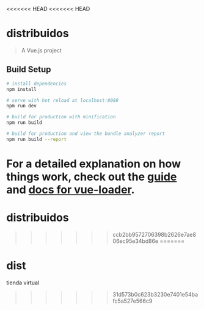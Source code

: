 <<<<<<< HEAD
<<<<<<< HEAD
# distribuidos

> A Vue.js project

## Build Setup

``` bash
# install dependencies
npm install

# serve with hot reload at localhost:8080
npm run dev

# build for production with minification
npm run build

# build for production and view the bundle analyzer report
npm run build --report
```

For a detailed explanation on how things work, check out the [guide](http://vuejs-templates.github.io/webpack/) and [docs for vue-loader](http://vuejs.github.io/vue-loader).
=======
# distribuidos
>>>>>>> ccb2bb9572706398b2626e7ae806ec95e34bd86e
=======
# dist
tienda virtual
>>>>>>> 31d573b0c623b3230e7401e54bafc5a527e566c9
